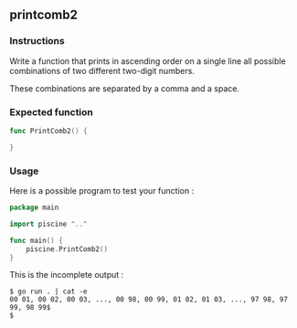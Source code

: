 ## printcomb2

### Instructions

Write a function that prints in ascending order on a single line all possible combinations of two different two-digit numbers.

These combinations are separated by a comma and a space.

### Expected function

```go
func PrintComb2() {

}
```

### Usage

Here is a possible program to test your function :

```go
package main

import piscine ".."

func main() {
	piscine.PrintComb2()
}
```

This is the incomplete output :

```console
$ go run . | cat -e
00 01, 00 02, 00 03, ..., 00 98, 00 99, 01 02, 01 03, ..., 97 98, 97 99, 98 99$
$
```
